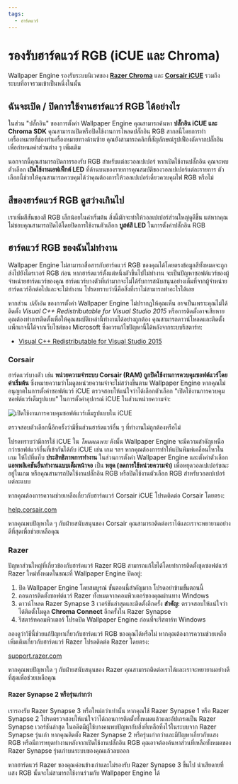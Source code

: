 ```yaml
---
tags:
  - ฮาร์ดแวร์
---
```


# รองรับฮาร์ดแวร์ RGB (iCUE และ Chroma)

Wallpaper Engine รองรับระบบนิเวศของ [**Razer Chroma**](https://www.razer.com/chroma) และ [**Corsair iCUE**](https://www.corsair.com/icue) รวมถึงระบบที่อาจรวมเข้าเป็นหนึ่งในนั้น

## ฉันจะเปิด / ปิดการใช้งานฮาร์ดแวร์ RGB ได้อย่างไร

ในส่วน "ปลั๊กอิน" ของการตั้งค่า Wallpaper Engine คุณสามารถค้นหา **ปลั๊กอิน iCUE และ Chroma SDK** คุณสามารถเปิดหรือปิดใช้งานการโหลดปลั๊กอิน RGB สากลนี้โดยการทำเครื่องหมายที่ช่องทำเครื่องหมายทางด้านซ้าย คุณยังสามารถคลิกที่สัญลักษณ์รูปเฟืองถัดจากปลั๊กอินเพื่อกำหนดค่าส่วนต่าง ๆ เพิ่มเติม

นอกจากนี้คุณสามารถปิดการรองรับ RGB สำหรับแต่ละวอลเปเปอร์ หากเปิดใช้งานปลั๊กอิน คุณจะพบตัวเลือก **เปิดใช้งานเอฟเฟ็กต์ LED** ที่ด้านบนของรายการคุณสมบัติของวอลเปเปอร์แต่ละรายการ ตัวเลือกนี้ช่วยให้คุณสามารถควบคุมได้ว่าคุณต้องการให้วอลเปเปอร์เดี่ยวควบคุมไฟ RGB หรือไม่

## สีของฮาร์ดแวร์ RGB ดูสว่างเกินไป

เราเพิ่มสีสันของสี RGB เล็กน้อยในค่าเริ่มต้น สิ่งนี้มักจะทำให้วอลเปเปอร์ส่วนใหญ่ดูดีขึ้น แต่หากคุณไม่ชอบคุณสามารถปิดได้โดยปิดการใช้งานตัวเลือก **บูสต์สี LED** ในการตั้งค่าปลั๊กอิน RGB

## ฮาร์ดแวร์ RGB ของฉันไม่ทำงาน

Wallpaper Engine ไม่สามารถสื่อสารกับฮาร์ดแวร์ RGB ของคุณได้โดยตรงข้อมูลสีทั้งหมดจะถูกส่งไปยังไดรเวอร์ RGB ก่อน หากฮาร์ดแวร์ตั้งแต่หนึ่งตัวขึ้นไปไม่ทำงาน จะเป็นปัญหาซอฟต์แวร์ของผู้จำหน่ายฮาร์ดแวร์ของคุณ ฮาร์ดแวร์บางตัวที่เก่ามากจะไม่ได้รับการสนับสนุนอย่างเต็มที่จากผู้จำหน่ายฮาร์ดแวร์อีกต่อไปและจะไม่ทำงาน โปรดทราบว่านี่คือสิ่งที่เราไม่สามารถทำอะไรได้เลย

หากส่วน *ปลั๊กอิน* ของการตั้งค่า Wallpaper Engine ไม่ปรากฏให้คุณเห็น อาจเป็นเพราะคุณไม่ได้ติดตั้ง *Visual C++ Redistributable for Visual Studio 2015* หรือการติดตั้งอาจเสียหาย คุณต้องทำการติดตั้งเพื่อให้คุณสมบัติเหล่านี้ทำงานได้อย่างถูกต้อง คุณสามารถดาวน์โหลดและติดตั้งแพ็กเกจนี้ได้จากเว็บไซต์ของ Microsoft ซึ่งควรแก้ไขปัญหานี้ได้หลังจากระบบรีสตาร์ท:

* [Visual C++ Redistributable for Visual Studio 2015](https://www.microsoft.com/download/details.aspx?id=48145)

### Corsair

ฮาร์ดแวร์บางตัว เช่น **หน่วยความจำระบบ Corsair (RAM) ถูกปิดใช้งานการควบคุมซอฟต์แวร์โดยค่าเริ่มต้น** ซึ่งหมายความว่าโมดูลหน่วยความจำจะไม่สว่างขึ้นตาม Wallpaper Engine หากคุณไม่อนุญาตในการตั้งค่าซอฟต์แวร์ iCUE ตรวจสอบให้แน่ใจว่าได้เลือกตัวเลือก "เปิดใช้งานการควบคุมซอฟต์แวร์เต็มรูปแบบ" ในการตั้งค่าอุปกรณ์ iCUE ในส่วนหน่วยความจำ:

![เปิดใช้งานการควบคุมซอฟต์แวร์เต็มรูปแบบใน iCUE](./icue.png)

ตรวจสอบตัวเลือกนี้อีกครั้งว่ามีชิ้นส่วนฮาร์ดแวร์อื่น ๆ ที่ทำงานไม่ถูกต้องหรือไม่

โปรดทราบว่ามีการใช้ iCUE ใน *โหมดเฉพาะ* ดังนั้น Wallpaper Engine จะมีความสำคัญเหนือกว่าซอฟต์แวร์อื่นที่เข้ากันได้กับ iCUE เช่น เกม ฯลฯ หากคุณต้องการทำให้แป้นพิมพ์เคลื่อนไหวในเกม ให้ไปที่แท็บ **ประสิทธิภาพการทำงาน** ในส่วนการตั้งค่า Wallpaper Engine และตั้งค่าตัวเลือก **แอพพลิเคชันอื่นทำงานแบบเต็มหน้าจอ** เป็น **หยุด (ลดการใช้หน่วยความจำ)** เพื่อหยุดวอลเปเปอร์ขณะอยู่ในเกม หรือคุณสามารถปิดใช้งานปลั๊กอิน RGB หรือปิดใช้งานตัวเลือก RGB สำหรับวอลเปเปอร์แต่ละแบบ

หากคุณต้องการความช่วยเหลือเกี่ยวกับฮาร์ดแวร์ Corsair iCUE โปรดติดต่อ Corsair โดยตรง:

[help.corsair.com](https://help.corsair.com/)

หากคุณพบปัญหาใด ๆ กับฝ่ายสนับสนุนของ Corsair คุณสามารถติดต่อเราได้และเราจะพยายามอย่างดีที่สุดเพื่อช่วยเหลือคุณ

### Razer

ปัญหาส่วนใหญ่ที่เกี่ยวข้องกับฮาร์ดแวร์ Razer RGB สามารถแก้ไขได้โดยทำการติดตั้งชุดซอฟต์แวร์ Razer ใหม่ทั้งหมดในขณะที่ Wallpaper Engine ปิดอยู่:

1. ปิด Wallpaper Engine โดยสมบูรณ์ ขั้นตอนนี้สำคัญมาก โปรดอย่าข้ามขั้นตอนนี้
2. ถอนการติดตั้งซอฟต์แวร์ Razer ทั้งหมดจากคอมพิวเตอร์ของคุณผ่านทาง Windows
3. ดาวน์โหลด Razer Synapse 3 เวอร์ชันล่าสุดและติดตั้งอีกครั้ง **สำคัญ:** ตรวจสอบให้แน่ใจว่าได้ติดตั้งโมดูล **Chroma Connect** อีกครั้งใน Razer Synapse
4. รีสตาร์ทคอมพิวเตอร์ โปรดปิด Wallpaper Engine ก่อนที่จะรีสตาร์ท Windows

ลองดูว่าวิธีนี้ช่วยแก้ปัญหาเกี่ยวกับฮาร์ดแวร์ RGB ของคุณได้หรือไม่ หากคุณต้องการความช่วยเหลือเพิ่มเติมเกี่ยวกับฮาร์ดแวร์ Razer โปรดติดต่อ Razer โดยตรง:

[support.razer.com](https://support.razer.com/)

หากคุณพบปัญหาใด ๆ กับฝ่ายสนับสนุนของ Razer คุณสามารถติดต่อเราได้และเราจะพยายามอย่างดีที่สุดเพื่อช่วยเหลือคุณ

#### Razer Synapse 2 หรือรุ่นเก่ากว่า

เรารองรับ Razer Synapse 3 หรือใหม่กว่าเท่านั้น หากคุณใช้ Razer Synapse 1 หรือ Razer Synapse 2 โปรดตรวจสอบให้แน่ใจว่าได้ถอนการติดตั้งทั้งหมดแล้วและอัปเกรดเป็น Razer Synapse เวอร์ชันล่าสุด ในอดีตมีผู้ใช้บางคนพบปัญหากับสิ่งที่เหลือทิ้งไว้ในระบบจาก Razer Synapse รุ่นเก่า หากคุณติดตั้ง Razer Synapse 2 หรือรุ่นเก่ากว่าและมีปัญหาเกี่ยวกับแสง RGB หรือมีการหยุดทำงานหลังจากเปิดใช้งานปลั๊กอิน RGB คุณอาจต้องค้นหาส่วนที่เหลือทั้งหมดของ Razer Synapse รุ่นเก่าบนระบบของคุณแล้วลบออก

หากฮาร์ดแวร์ Razer ของคุณค่อนข้างเก่าและไม่รองรับ Razer Synapse 3 ขึ้นไป น่าเสียดายที่แสง RGB นั้นจะไม่สามารถใช้งานร่วมกับ Wallpaper Engine ได้